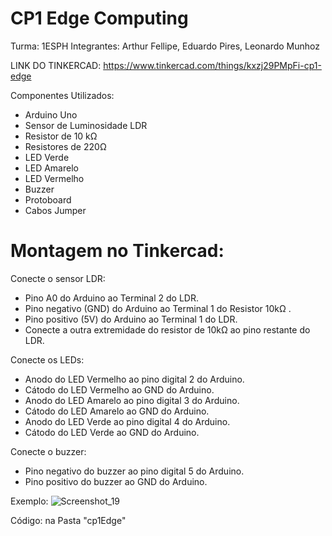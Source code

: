 # CP1 Edge Computing

Turma: 1ESPH Integrantes: Arthur Fellipe, Eduardo Pires, Leonardo Munhoz

LINK DO TINKERCAD: https://www.tinkercad.com/things/kxzj29PMpFi-cp1-edge

Componentes Utilizados:

- Arduino Uno
- Sensor de Luminosidade LDR
- Resistor de 10 kΩ
- Resistores de 220Ω
- LED Verde
- LED Amarelo
- LED Vermelho
- Buzzer
- Protoboard
- Cabos Jumper

# Montagem no Tinkercad:

Conecte o sensor LDR:

- Pino A0 do Arduino ao Terminal 2 do LDR.
- Pino negativo (GND) do Arduino ao Terminal 1 do Resistor 10kΩ .
- Pino positivo (5V) do Arduino ao Terminal 1 do LDR.
- Conecte a outra extremidade do resistor de 10kΩ ao pino restante do LDR.


 Conecte os LEDs:

- Anodo do LED Vermelho ao pino digital 2 do Arduino.
- Cátodo do LED Vermelho ao GND do Arduino.
- Anodo do LED Amarelo ao pino digital 3 do Arduino.
- Cátodo do LED Amarelo ao GND do Arduino.
- Anodo do LED Verde ao pino digital 4 do Arduino.
- Cátodo do LED Verde ao GND do Arduino.


Conecte o buzzer:

- Pino negativo do buzzer ao pino digital 5 do Arduino.
- Pino positivo do buzzer ao GND do Arduino.

Exemplo:
![Screenshot_19](https://github.com/tultaa/CP1_Edge/assets/78042666/ffafd69d-61a0-4a9f-9ebb-863dca8cf40d)

Código: na Pasta "cp1Edge"
